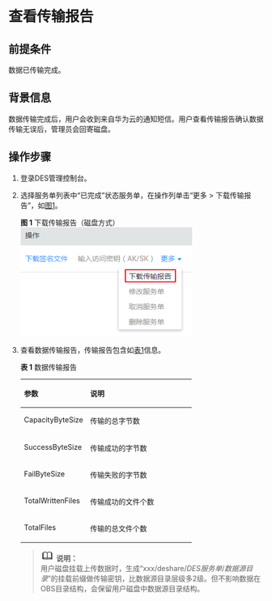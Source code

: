 # 查看传输报告<a name="zh-cn_topic_0047663839"></a>

## 前提条件<a name="gen-id1.7.6.12.2"></a>

数据已传输完成。

## 背景信息<a name="gen-id1.7.6.12.4.2"></a>

数据传输完成后，用户会收到来自华为云的通知短信。用户查看传输报告确认数据传输无误后，管理员会回寄磁盘。

## 操作步骤<a name="section32325424"></a>

1.  登录DES管理控制台。
2.  选择服务单列表中“已完成”状态服务单，在操作列单击“更多  \> 下载传输报告”，如[图1](#fig10908121210137)。

    **图 1**  下载传输报告（磁盘方式）<a name="fig10908121210137"></a>  
    ![](figures/下载传输报告（磁盘方式）.png "下载传输报告（磁盘方式）")

3.  查看数据传输报告，传输报告包含如[表1](#table1290981241320)信息。

    **表 1**  数据传输报告

    <a name="table1290981241320"></a>
    <table><thead align="left"><tr id="row12908112161315"><th class="cellrowborder" valign="top" width="38.61%" id="mcps1.2.3.1.1"><p id="p1690815126131"><a name="p1690815126131"></a><a name="p1690815126131"></a>参数</p>
    </th>
    <th class="cellrowborder" valign="top" width="61.39%" id="mcps1.2.3.1.2"><p id="p79081112121316"><a name="p79081112121316"></a><a name="p79081112121316"></a>说明</p>
    </th>
    </tr>
    </thead>
    <tbody><tr id="row1908412121312"><td class="cellrowborder" valign="top" width="38.61%" headers="mcps1.2.3.1.1 "><p id="p19081712111312"><a name="p19081712111312"></a><a name="p19081712111312"></a>CapacityByteSize</p>
    </td>
    <td class="cellrowborder" valign="top" width="61.39%" headers="mcps1.2.3.1.2 "><p id="p2908181281317"><a name="p2908181281317"></a><a name="p2908181281317"></a>传输的总字节数</p>
    </td>
    </tr>
    <tr id="row1590814126132"><td class="cellrowborder" valign="top" width="38.61%" headers="mcps1.2.3.1.1 "><p id="p690810127131"><a name="p690810127131"></a><a name="p690810127131"></a>SuccessByteSize</p>
    </td>
    <td class="cellrowborder" valign="top" width="61.39%" headers="mcps1.2.3.1.2 "><p id="p2908612151313"><a name="p2908612151313"></a><a name="p2908612151313"></a>传输成功的字节数</p>
    </td>
    </tr>
    <tr id="row17909612101318"><td class="cellrowborder" valign="top" width="38.61%" headers="mcps1.2.3.1.1 "><p id="p29088121139"><a name="p29088121139"></a><a name="p29088121139"></a>FailByteSize</p>
    </td>
    <td class="cellrowborder" valign="top" width="61.39%" headers="mcps1.2.3.1.2 "><p id="p3909151212135"><a name="p3909151212135"></a><a name="p3909151212135"></a>传输失败的字节数</p>
    </td>
    </tr>
    <tr id="row159091129134"><td class="cellrowborder" valign="top" width="38.61%" headers="mcps1.2.3.1.1 "><p id="p14909212151315"><a name="p14909212151315"></a><a name="p14909212151315"></a>TotalWrittenFiles</p>
    </td>
    <td class="cellrowborder" valign="top" width="61.39%" headers="mcps1.2.3.1.2 "><p id="p14909181241313"><a name="p14909181241313"></a><a name="p14909181241313"></a>传输成功的文件个数</p>
    </td>
    </tr>
    <tr id="row690921214136"><td class="cellrowborder" valign="top" width="38.61%" headers="mcps1.2.3.1.1 "><p id="p99091127136"><a name="p99091127136"></a><a name="p99091127136"></a>TotalFiles</p>
    </td>
    <td class="cellrowborder" valign="top" width="61.39%" headers="mcps1.2.3.1.2 "><p id="p99091212101319"><a name="p99091212101319"></a><a name="p99091212101319"></a>传输的总文件个数</p>
    </td>
    </tr>
    </tbody>
    </table>

    >![](public_sys-resources/icon-note.gif) **说明：**   
    >用户磁盘挂载上传数据时，生成“xxx/deshare/_DES服务单_/_数据源目录_”的挂载前缀做传输密钥，比数据源目录层级多2级。但不影响数据在OBS目录结构，会保留用户磁盘中数据源目录结构。  


